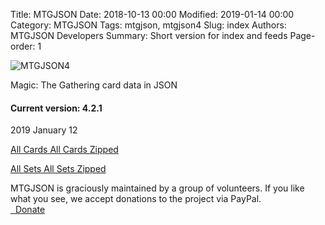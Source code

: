 Title: MTGJSON
Date: 2018-10-13 00:00
Modified: 2019-01-14 00:00
Category: MTGJSON
Tags: mtgjson, mtgjson4
Slug: index
Authors: MTGJSON Developers
Summary: Short version for index and feeds
Page-order: 1

<span id="logo">![MTGJSON4](img/logo.svg)</span>

<div class="splash"><p>Magic: The Gathering card data in JSON
<p><h4>Current version: 4.2.1</h4>
2019 January 12
<div class="downloads">
  <p>
    <a href="json/AllCards.json"><i class="fa fa-file-text-o" aria-hidden="true"></i> All Cards</a><a href="json/AllCards.json.zip"><i class="fa fa-file-archive-o" aria-hidden="true"></i> All Cards Zipped</a><br>
  <p>
    <a href="json/AllSets.json"><i class="fa fa-file-text-o" aria-hidden="true"></i> All Sets</a><a href="json/AllSets.json.zip"><i class="fa fa-file-archive-o" aria-hidden="true"></i> All Sets Zipped</a><br>
  </div>
</div>

<div class="attention">
MTGJSON is graciously maintained by a group of volunteers. If you like what you see, we accept donations to the project via PayPal.
<br><a href="https://www.paypal.me/Zachhalpern" target="_blank"><i class="fa fa-paypal" aria-hidden="true"></i>&nbsp;&nbsp;Donate</a>
</div>
